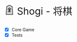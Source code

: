 <p style="font-size: 32px;"><img src="res/icon.png" width="32" /> Shogi - 将棋</p>

- [x] Core Game 
- [x] Tests
